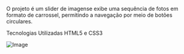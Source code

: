 O projeto é um slider de imagense exibe uma sequência de fotos em formato de carrossel, permitindo a navegação por meio de botões circulares.  

Tecnologias Utilizadas
HTML5 e CSS3

![Image](https://github.com/user-attachments/assets/bbf633a3-18d3-4a92-90f5-9befd5d3174d)
